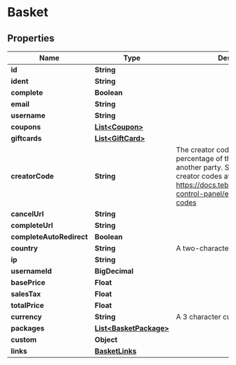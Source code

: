 

# Basket


## Properties

| Name | Type | Description | Notes |
|------------ | ------------- | ------------- | -------------|
|**id** | **String** |  |  [optional] |
|**ident** | **String** |  |  [optional] |
|**complete** | **Boolean** |  |  [optional] |
|**email** | **String** |  |  [optional] |
|**username** | **String** |  |  [optional] |
|**coupons** | [**List&lt;Coupon&gt;**](Coupon.md) |  |  [optional] |
|**giftcards** | [**List&lt;GiftCard&gt;**](GiftCard.md) |  |  [optional] |
|**creatorCode** | **String** | The creator code is used to share a percentage of the payment with another party. See more about creator codes at https://docs.tebex.io/creators/tebex-control-panel/engagement/creator-codes |  [optional] |
|**cancelUrl** | **String** |  |  [optional] |
|**completeUrl** | **String** |  |  [optional] |
|**completeAutoRedirect** | **Boolean** |  |  [optional] |
|**country** | **String** | A two-character country code |  [optional] |
|**ip** | **String** |  |  [optional] |
|**usernameId** | **BigDecimal** |  |  [optional] |
|**basePrice** | **Float** |  |  [optional] |
|**salesTax** | **Float** |  |  [optional] |
|**totalPrice** | **Float** |  |  [optional] |
|**currency** | **String** | A 3 character currency code |  [optional] |
|**packages** | [**List&lt;BasketPackage&gt;**](BasketPackage.md) |  |  [optional] |
|**custom** | **Object** |  |  [optional] |
|**links** | [**BasketLinks**](BasketLinks.md) |  |  [optional] |




